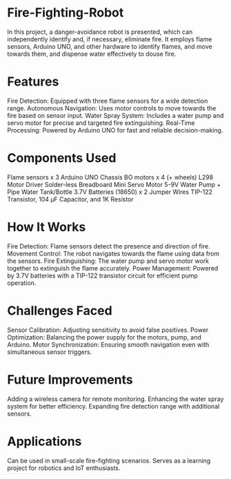 # Fire-Fighting-Robot
In this project, a danger-avoidance robot is presented, which can independently identify and, if necessary, eliminate fire. It employs flame sensors, Arduino UNO, and other hardware to identify flames, and move towards them, and dispense water effectively to douse fire.

# Features
Fire Detection: Equipped with three flame sensors for a wide detection range.
Autonomous Navigation: Uses motor controls to move towards the fire based on sensor input.
Water Spray System: Includes a water pump and servo motor for precise and targeted fire extinguishing.
Real-Time Processing: Powered by Arduino UNO for fast and reliable decision-making.

# Components Used
Flame sensors x 3
Arduino UNO
Chassis
BO motors x 4 (+ wheels)
L298 Motor Driver
Solder-less Breadboard
Mini Servo Motor
5-9V Water Pump + Pipe
Water Tank/Bottle
3.7V Batteries (18650) x 2
Jumper Wires
TIP-122 Transistor, 104 µF Capacitor, and 1K Resistor

# How It Works
Fire Detection: Flame sensors detect the presence and direction of fire.
Movement Control: The robot navigates towards the flame using data from the sensors.
Fire Extinguishing: The water pump and servo motor work together to extinguish the flame accurately.
Power Management: Powered by 3.7V batteries with a TIP-122 transistor circuit for efficient pump operation.

# Challenges Faced
Sensor Calibration: Adjusting sensitivity to avoid false positives.
Power Optimization: Balancing the power supply for the motors, pump, and Arduino.
Motor Synchronization: Ensuring smooth navigation even with simultaneous sensor triggers.

# Future Improvements
Adding a wireless camera for remote monitoring.
Enhancing the water spray system for better efficiency.
Expanding fire detection range with additional sensors.

# Applications
Can be used in small-scale fire-fighting scenarios.
Serves as a learning project for robotics and IoT enthusiasts.



